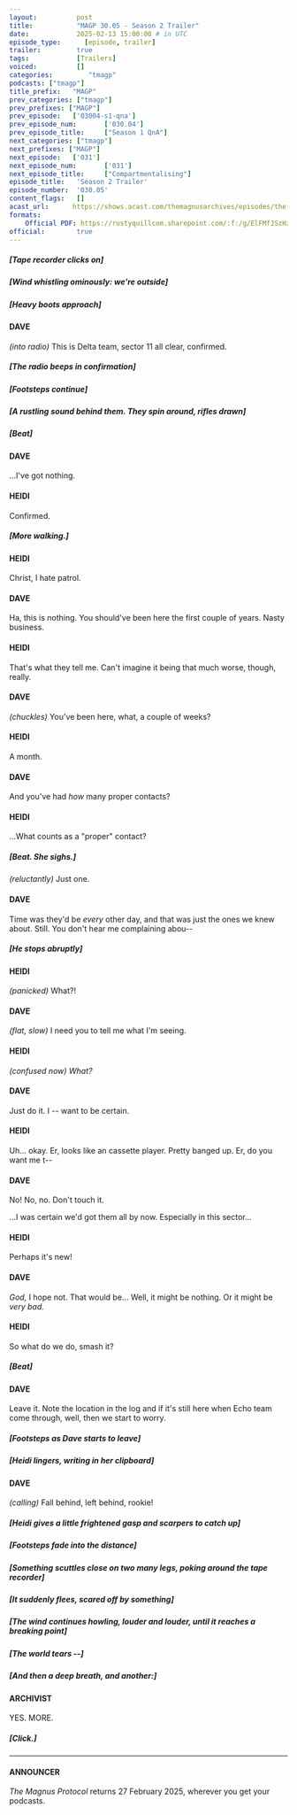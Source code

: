 ```yaml
---
layout:          post
title:           "MAGP 30.05 - Season 2 Trailer"
date:            2025-02-13 15:00:00 # in UTC
episode_type:      [episode, trailer]
trailer:         true
tags:            [Trailers]
voiced:          []
categories:			"tmagp"
podcasts: ["tmagp"]
title_prefix:	"MAGP"
prev_categories: ["tmagp"]
prev_prefixes: ["MAGP"]
prev_episode:	['03004-s1-qna']
prev_episode_num:		['030.04']
prev_episode_title:		["Season 1 QnA"]
next_categories: ["tmagp"]
next_prefixes: ["MAGP"]
next_episode:	['031']
next_episode_num:		['031']
next_episode_title:		["Compartmentalising"]
episode_title:   'Season 2 Trailer'
episode_number:  '030.05'
content_flags:   []
acast_url:      https://shows.acast.com/themagnusarchives/episodes/the-magnus-protocol-season-2-trailer
formats:
    Official PDF: https://rustyquillcom.sharepoint.com/:f:/g/ElFMfJSzHzRMhhWGghFX8E8Bg27o0_Amiemvu0Hqq8D6Yg
official:        true
---
```


##### [Tape recorder clicks on]

##### [Wind whistling ominously: we're outside]

##### [Heavy boots approach]

#### DAVE

_(into radio)_ This is Delta team, sector 11 all clear, confirmed.

##### [The radio beeps in confirmation]

##### [Footsteps continue]

##### [A rustling sound behind them. They spin around, rifles drawn]

##### [Beat]

#### DAVE

...I've got nothing. 

#### HEIDI

Confirmed.

##### [More walking.]

#### HEIDI

Christ, I hate patrol. 

#### DAVE

Ha, this is nothing. You should've been here the first couple of years. Nasty business. 

#### HEIDI

That's what they tell me. Can't imagine it being that much worse, though, really. 

#### DAVE

_(chuckles)_ You've been here, what, a couple of weeks?

#### HEIDI

A month. 

#### DAVE

And you've had *how* many proper contacts? 

#### HEIDI

...What counts as a "proper" contact?

##### [Beat. She sighs.]

_(reluctantly)_ Just one. 

#### DAVE

Time was they'd be *every* other day, and that was just the ones we knew about. Still. You don't hear me complaining abou--

<!-- Time was they'd be every other day and that was just the ones we knew aboutStill, you don't hear me complainingHe stops abruptly, his flashlight catching on the tape recorder.  -->

##### [He stops abruptly]

#### HEIDI

_(panicked)_ What?! 

#### DAVE

_(flat, slow)_ I need you to tell me what I'm seeing. 

#### HEIDI

_(confused now)_ *What?* 

#### DAVE

Just do it. I -- want to be certain. 

#### HEIDI

Uh... okay. Er, looks like an cassette player. Pretty banged up. Er, do you want me t--

#### DAVE

No! No, no. Don't touch it.

...I was certain we'd got them all by now. Especially in this sector... 

#### HEIDI

Perhaps it's new!

#### DAVE

*God,* I hope not. That would be... Well, it might be nothing. Or it might be *very bad.*

#### HEIDI

So what do we do, smash it?

##### [Beat]

#### DAVE

Leave it. Note the location in the log and if it's still here when Echo team come through, well, then we start to worry.

##### [Footsteps as Dave starts to leave]

##### [Heidi lingers, writing in her clipboard]

#### DAVE

_(calling)_ Fall behind, left behind, rookie!

##### [Heidi gives a little frightened gasp and scarpers to catch up]

##### [Footsteps fade into the distance]

##### [Something scuttles close on two many legs, poking around the tape recorder]

##### [It suddenly flees, scared off by something]

##### [The wind continues howling, louder and louder, until it reaches a breaking point]

##### [The world *tears* --]

##### [And then a deep breath, and another:]

#### ARCHIVIST

YES. MORE.

##### [Click.]

---

#### ANNOUNCER

*The Magnus Protocol* returns 27 February 2025, wherever you get your podcasts. 